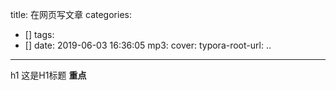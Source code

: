 title: 在网页写文章
categories:
  - []
tags:
  - []
date: 2019-06-03 16:36:05
mp3:
cover:
typora-root-url: ..
---



h1 这是H1标题
**重点**
